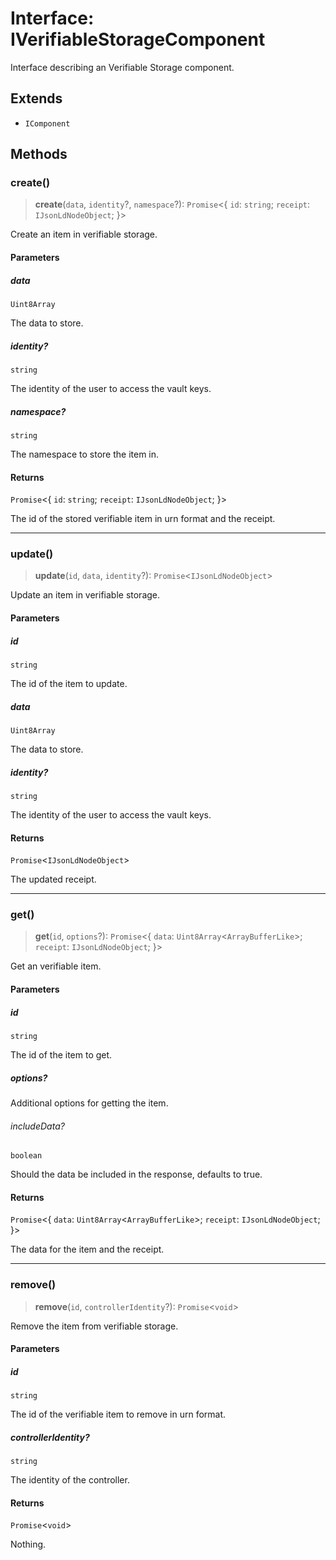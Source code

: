 # Interface: IVerifiableStorageComponent

Interface describing an Verifiable Storage component.

## Extends

- `IComponent`

## Methods

### create()

> **create**(`data`, `identity`?, `namespace`?): `Promise`\<\{ `id`: `string`; `receipt`: `IJsonLdNodeObject`; \}\>

Create an item in verifiable storage.

#### Parameters

##### data

`Uint8Array`

The data to store.

##### identity?

`string`

The identity of the user to access the vault keys.

##### namespace?

`string`

The namespace to store the item in.

#### Returns

`Promise`\<\{ `id`: `string`; `receipt`: `IJsonLdNodeObject`; \}\>

The id of the stored verifiable item in urn format and the receipt.

***

### update()

> **update**(`id`, `data`, `identity`?): `Promise`\<`IJsonLdNodeObject`\>

Update an item in verifiable storage.

#### Parameters

##### id

`string`

The id of the item to update.

##### data

`Uint8Array`

The data to store.

##### identity?

`string`

The identity of the user to access the vault keys.

#### Returns

`Promise`\<`IJsonLdNodeObject`\>

The updated receipt.

***

### get()

> **get**(`id`, `options`?): `Promise`\<\{ `data`: `Uint8Array`\<`ArrayBufferLike`\>; `receipt`: `IJsonLdNodeObject`; \}\>

Get an verifiable item.

#### Parameters

##### id

`string`

The id of the item to get.

##### options?

Additional options for getting the item.

###### includeData?

`boolean`

Should the data be included in the response, defaults to true.

#### Returns

`Promise`\<\{ `data`: `Uint8Array`\<`ArrayBufferLike`\>; `receipt`: `IJsonLdNodeObject`; \}\>

The data for the item and the receipt.

***

### remove()

> **remove**(`id`, `controllerIdentity`?): `Promise`\<`void`\>

Remove the item from verifiable storage.

#### Parameters

##### id

`string`

The id of the verifiable item to remove in urn format.

##### controllerIdentity?

`string`

The identity of the controller.

#### Returns

`Promise`\<`void`\>

Nothing.

